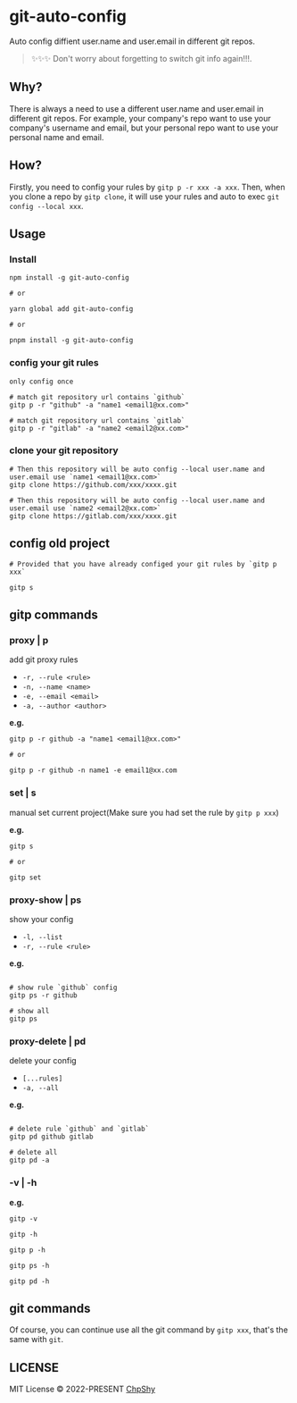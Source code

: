 # git-auto-config

Auto config diffient user.name and user.email in different git repos.

> ✨✨✨ Don't worry about forgetting to switch git info again!!!.

## Why?

There is always a need to use a different user.name and user.email in different git repos. For example, your company's repo want to use your company's username and email, but your personal repo want to use your personal name and email.

## How?

Firstly, you need to config your rules by `gitp p -r xxx -a xxx`. Then, when you clone a repo by `gitp clone`, it will use your rules and auto to exec `git config --local xxx`.

## Usage

### Install

```shell
npm install -g git-auto-config

# or

yarn global add git-auto-config

# or

pnpm install -g git-auto-config
```

### config your git rules

`only config once`

```shell
# match git repository url contains `github`
gitp p -r "github" -a "name1 <email1@xx.com>"

# match git repository url contains `gitlab`
gitp p -r "gitlab" -a "name2 <email2@xx.com>"
```

### clone your git repository

```shell
# Then this repository will be auto config --local user.name and user.email use `name1 <email1@xx.com>`
gitp clone https://github.com/xxx/xxxx.git

# Then this repository will be auto config --local user.name and user.email use `name2 <email2@xx.com>`
gitp clone https://gitlab.com/xxx/xxxx.git
```

## config old project

```shell
# Provided that you have already configed your git rules by `gitp p xxx`

gitp s
```

## gitp commands

### proxy | p

add git proxy rules

- `-r, --rule <rule>`
- `-n, --name <name>`
- `-e, --email <email>`
- `-a, --author <author>`

**e.g.**

```shell
gitp p -r github -a "name1 <email1@xx.com>"

# or

gitp p -r github -n name1 -e email1@xx.com
```

### set | s

manual set current project(Make sure you had set the rule by `gitp p xxx`)

**e.g.**

```shell
gitp s

# or

gitp set
```

### proxy-show | ps

show your config

- `-l, --list`
- `-r, --rule <rule>`

**e.g.**

```shell

# show rule `github` config
gitp ps -r github

# show all
gitp ps
```

### proxy-delete | pd

delete your config

- `[...rules]`
- `-a, --all`

**e.g.**

```shell

# delete rule `github` and `gitlab`
gitp pd github gitlab

# delete all
gitp pd -a
```

### -v | -h

**e.g.**

```shell
gitp -v

gitp -h

gitp p -h

gitp ps -h

gitp pd -h
```

## git commands

Of course, you can continue use all the git command by `gitp xxx`, that's the same with `git`.

## LICENSE

MIT License © 2022-PRESENT [ChpShy](https://github.com/ChpShy)

